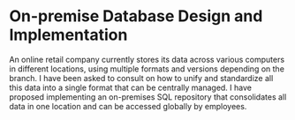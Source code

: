 # **On-premise Database Design and Implementation**

An online retail company currently stores its data across various computers in different locations, using multiple formats and versions depending on the branch. I have been asked to consult on how to unify and standardize all this data into a single format that can be centrally managed. I have proposed implementing an on-premises SQL repository that consolidates all data in one location and can be accessed globally by employees.

